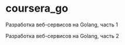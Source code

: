 # coursera_go
Разработка веб-сервисов на Golang, часть 1

Разработка веб-сервисов на Golang, часть 2
